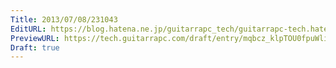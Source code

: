 ```yaml
---
Title: 2013/07/08/231043
EditURL: https://blog.hatena.ne.jp/guitarrapc_tech/guitarrapc-tech.hatenablog.com/atom/entry/6802418398340941484
PreviewURL: https://tech.guitarrapc.com/draft/entry/mqbcz_klpTOU0fpuWlihEQLfo9U
Draft: true
---
```


